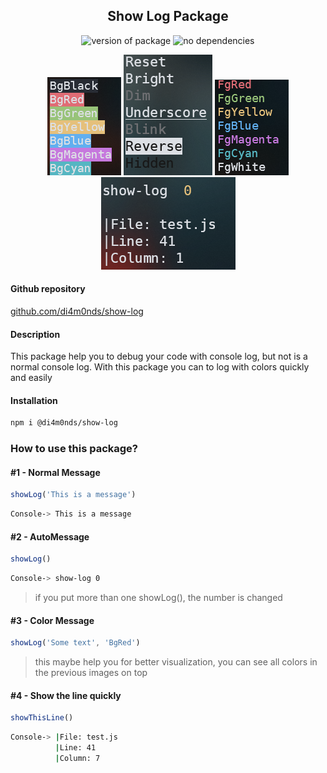 <h2 align="center">Show Log Package</h2>
<p align="center">
  <img src="https://img.shields.io/badge/npm-v1.0.9-orange" alt="version of package" >
  <img src="https://img.shields.io/badge/dependencies-0-yellowgreen" alt="no dependencies" >
</p>

<p align="center">
  <img src="images/styles1.png" alt="styles" >
  <img src="images/styles2.png" alt="styles" >
  <img src="images/styles4.png" alt="styles" >
  <img src="images/styles3.png" alt="styles" >
</p>

#### Github repository
[github.com/di4m0nds/show-log](https://www.github.com/di4m0nds/show-log)

#### Description
<p>This package help you to debug your code with console log, but not is a normal console log. With this package you can to log with colors quickly and easily</p>

#### Installation
```bash
npm i @di4m0nds/show-log
```

### How to use this package?

#### #1 - Normal Message
```javascript
showLog('This is a message')
```
```bash
Console-> This is a message
```

#### #2 - AutoMessage
```javascript
showLog()
```
```bash
Console-> show-log 0
```
> if you put more than one showLog(), the number is changed

#### #3 - Color Message
```javascript
showLog('Some text', 'BgRed')
```
> this maybe help you for better visualization, you can see all colors in the previous images on top

#### #4 - Show the line quickly
```javascript
showThisLine()
```
```bash
Console-> |File: test.js
          |Line: 41
          |Column: 7
```
